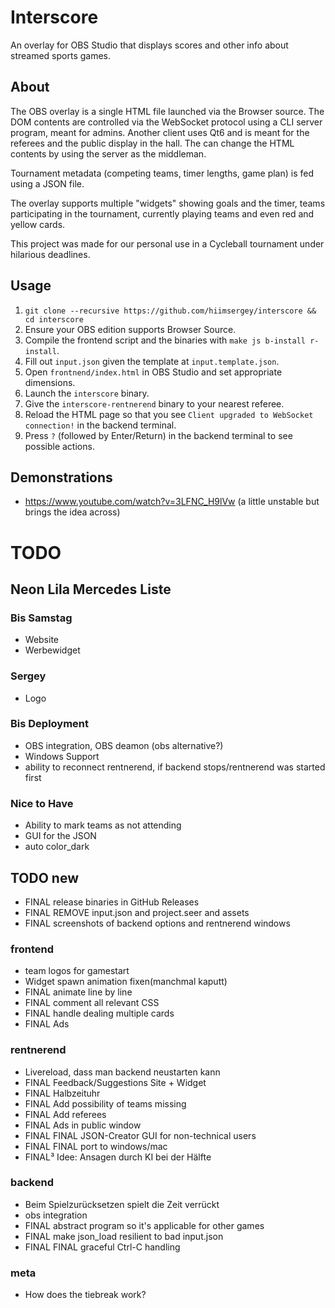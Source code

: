 # Interscore
An overlay for OBS Studio that displays scores and other info about streamed sports games.

## About
The OBS overlay is a single HTML file launched via the Browser source.
The DOM contents are controlled via the WebSocket protocol using a CLI server program, meant for admins.
Another client uses Qt6 and is meant for the referees and the public display in the hall. The can change the HTML contents by using the server as the middleman.

Tournament metadata (competing teams, timer lengths, game plan) is fed using a JSON file.

The overlay supports multiple "widgets" showing goals and the timer, teams participating in the tournament, currently playing teams and even red and yellow cards.

This project was made for our personal use in a Cycleball tournament under hilarious deadlines.

## Usage
1. `git clone --recursive https://github.com/hiimsergey/interscore && cd interscore`
2. Ensure your OBS edition supports Browser Source.
3. Compile the frontend script and the binaries with `make js b-install r-install`.
4. Fill out `input.json` given the template at `input.template.json`.
5. Open `frontnend/index.html` in OBS Studio and set appropriate dimensions.
6. Launch the `interscore` binary.
7. Give the `interscore-rentnerend` binary to your nearest referee.
8. Reload the HTML page so that you see `Client upgraded to WebSocket connection!` in the backend terminal.
9. Press `?` (followed by Enter/Return) in the backend terminal to see possible actions.

## Demonstrations
- https://www.youtube.com/watch?v=3LFNC_H9lVw (a little unstable but brings the idea across)

# TODO

## Neon Lila Mercedes Liste
### Bis Samstag
- Website
- Werbewidget

### Sergey
- Logo

### Bis Deployment
- OBS integration, OBS deamon (obs alternative?)
- Windows Support
- ability to reconnect rentnerend, if backend stops/rentnerend was started first

### Nice to Have
- Ability to mark teams as not attending
- GUI for the JSON
- auto color_dark

## TODO new
- FINAL release binaries in GitHub Releases
- FINAL REMOVE input.json and project.seer and assets
- FINAL screenshots of backend options and rentnerend windows

### frontend
- team logos for gamestart
- Widget spawn animation fixen(manchmal kaputt)
- FINAL animate line by line
- FINAL comment all relevant CSS
- FINAL handle dealing multiple cards
- FINAL Ads

### rentnerend
- Livereload, dass man backend neustarten kann
- FINAL Feedback/Suggestions Site + Widget
- FINAL Halbzeituhr
- FINAL Add possibility of teams missing
- FINAL Add referees
- FINAL Ads in public window
- FINAL FINAL JSON-Creator GUI for non-technical users
- FINAL FINAL port to windows/mac
- FINAL³ Idee: Ansagen durch KI bei der Hälfte

### backend
- Beim Spielzurücksetzen spielt die Zeit verrückt
- obs integration
- FINAL abstract program so it's applicable for other games
- FINAL make json_load resilient to bad input.json
- FINAL FINAL graceful Ctrl-C handling

### meta
- How does the tiebreak work?
